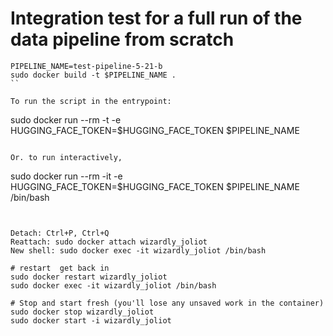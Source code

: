 # Integration test for a full run of the data pipeline from scratch
```
PIPELINE_NAME=test-pipeline-5-21-b
sudo docker build -t $PIPELINE_NAME .
``

To run the script in the entrypoint:
```
sudo docker run --rm -t -e HUGGING_FACE_TOKEN=$HUGGING_FACE_TOKEN $PIPELINE_NAME
```

Or. to run interactively,
```
sudo docker run --rm -it -e HUGGING_FACE_TOKEN=$HUGGING_FACE_TOKEN $PIPELINE_NAME /bin/bash
```


Detach: Ctrl+P, Ctrl+Q
Reattach: sudo docker attach wizardly_joliot
New shell: sudo docker exec -it wizardly_joliot /bin/bash

# restart  get back in
sudo docker restart wizardly_joliot
sudo docker exec -it wizardly_joliot /bin/bash

# Stop and start fresh (you'll lose any unsaved work in the container)
sudo docker stop wizardly_joliot
sudo docker start -i wizardly_joliot
